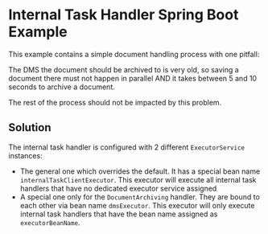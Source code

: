 # Internal Task Handler Spring Boot Example

This example contains a simple document handling process with one pitfall:

The DMS the document should be archived to is very old, so saving a document there must not happen in parallel AND it takes between 5 and 10 seconds to archive a document.

The rest of the process should not be impacted by this problem.

## Solution

The internal task handler is configured with 2 different `ExecutorService` instances:

* The general one which overrides the default. It has a special bean name `internalTaskClientExecutor`. This executor will execute all internal task handlers that have no dedicated executor service assigned
* A special one only for the `DocumentArchiving` handler. They are bound to each other via bean name `dmsExecutor`. This executor will only execute internal task handlers that have the bean name assigned as `executorBeanName`.
